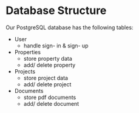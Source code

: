 # Database Structure
Our PostgreSQL database has the following tables:
* User
  * handle sign- in & sign- up
* Properties
  * store property data  
  * add/ delete property
* Projects
  * store project data  
  * add/ delete project
* Documents
  * store pdf documents    
  * add/ delete document 
